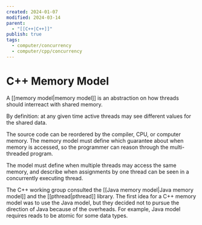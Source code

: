 ```yaml
---
created: 2024-01-07
modified: 2024-03-14
parent:
  - "[[C++|C++]]"
publish: true
tags:
  - computer/concurrency
  - computer/cpp/concurrency
---
```


# C++ Memory Model
A [[memory model|memory model]] is an abstraction on how threads should interreact with shared memory.

By definition: at any given time active threads may see different values for the shared data.

The source code can be reordered by the compiler, CPU, or computer memory. The memory model must define which guarantee about when memory is accessed, so the programmer can reason through the multi-threaded program.

The model must define when multiple threads may access the same memory, and describe when assignments by one thread can be seen in a concurrently executing thread.

The C++ working group consulted the [[Java memory model|Java memory model]] and the [[pthread|pthread]] library. The first idea for a C++ memory model was to use the Java model, but they decided not to pursue the direction of Java because of the overheads. For example, Java model requires reads to be atomic for some data types.